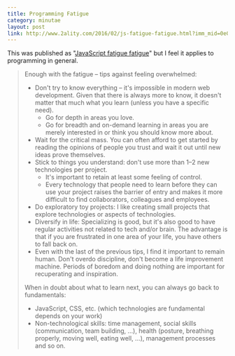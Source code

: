 ```yaml
---
title: Programming Fatigue
category: minutae
layout: post
link: http://www.2ality.com/2016/02/js-fatigue-fatigue.html?imm_mid=0e0972&cmp=em-web-na-na-newsltr_20160217
---
```


This was published as "[JavaScript fatigue fatigue][source]" but I feel it applies to programming in general.

> Enough with the fatigue – tips against feeling overwhelmed:
>
>  * Don't try to know everything – it's impossible in modern web development. Given that there is always more to know, it doesn't matter that much what you learn (unless you have a specific need).
>    * Go for depth in areas you love.
>    * Go for breadth and on-demand learning in areas you are merely interested in or think you should know more about.
>  * Wait for the critical mass. You can often afford to get started by reading the opinions of people you trust and wait it out until new ideas prove themselves.
>  * Stick to things you understand: don't use more than 1–2 new technologies per project.
>    * It's important to retain at least some feeling of control.
>    * Every technology that people need to learn before they can use your project raises the barrier of entry and makes it more difficult to find collaborators, colleagues and employees.
>  * Do exploratory toy projects: I like creating small projects that explore technologies or aspects of technologies.
>  * Diversify in life: Specializing is good, but it's also good to have regular activities not related to tech and/or brain. The advantage is that if you are frustrated in one area of your life, you have others to fall back on.
>  * Even with the last of the previous tips, I find it important to remain human. Don't overdo discipline, don't become a life improvement machine. Periods of boredom and doing nothing are important for recuperating and inspiration.
>
> When in doubt about what to learn next, you can always go back to fundamentals:
>
>  * JavaScript, CSS, etc. (which technologies are fundamental depends on your work)
>  * Non-technological skills: time management, social skills (communication, team building, …), health (posture, breathing properly, moving well, eating well, …), management processes and so on.

[source]: http://www.2ality.com/2016/02/js-fatigue-fatigue.html?imm_mid=0e0972&cmp=em-web-na-na-newsltr_20160217
